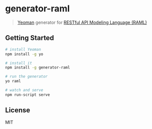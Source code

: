 # generator-raml

> [Yeoman](http://yeoman.io) generator for [RESTful API Modeling Language (RAML)](http://raml.org/)


## Getting Started

```bash
# install Yeoman
npm install -g yo

# install it
npm install -g generator-raml

# run the generator
yo raml

# watch and serve
npm run-script serve
```

## License

MIT
